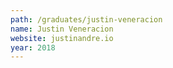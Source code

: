 ```yaml
---
path: /graduates/justin-veneracion
name: Justin Veneracion
website: justinandre.io
year: 2018
---
```



